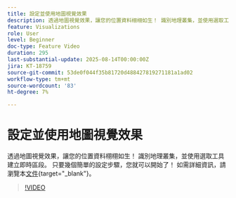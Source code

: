 ```yaml
---
title: 設定並使用地圖視覺效果
description: 透過地圖視覺效果，讓您的位置資料栩栩如生！ 識別地理叢集，並使用選取工具建立即時區段。 只要幾個簡單的設定步驟，您就可以開始了！
feature: Visualizations
role: User
level: Beginner
doc-type: Feature Video
duration: 295
last-substantial-update: 2025-08-14T00:00:00Z
jira: KT-18759
source-git-commit: 53de0f044f35b81720d488427819271181a1ad02
workflow-type: tm+mt
source-wordcount: '83'
ht-degree: 7%

---
```



# 設定並使用地圖視覺效果

透過地圖視覺效果，讓您的位置資料栩栩如生！ 識別地理叢集，並使用選取工具建立即時區段。 只要幾個簡單的設定步驟，您就可以開始了！ 如需詳細資訊，請瀏覽本[文件](https://experienceleague.adobe.com/zh-hant/docs/analytics-platform/using/cja-workspace/visualizations/map){target="_blank"}。

>[!VIDEO](https://video.tv.adobe.com/v/3470830/?learn=on&enablevpops&captions=chi_hant)
